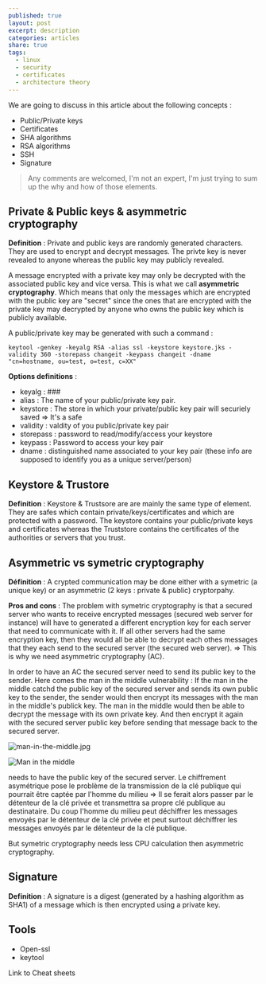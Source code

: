 ```yaml
---
published: true
layout: post
excerpt: description
categories: articles
share: true
tags:
  - linux
  - security
  - certificates
  - architecture theory
---
```

We are going to discuss in this article about the following concepts :
- Public/Private keys
- Certificates
- SHA algorithms
- RSA algorithms
- SSH
- Signature

> Any comments are welcomed, I'm not an expert, I'm just trying to sum up the why and how of those elements.


## Private & Public keys & asymmetric cryptography
**Definition** : Private and public keys are randomly generated characters. They are used to encrypt and decrypt messages. The privte key is never revealed to anyone whereas the public key may publicly revealed. 

A message encrypted with a private key may only be decrypted with the associated public key and vice versa. This is what we call **asymmetric cryptography**. Which means that only the messages which are encrypted with the public key are "secret" since the ones that are encrypted with the private key may decrypted by anyone who owns the public key which is publicly available.

A public/private key may be generated with such a command  : 
```shell
keytool -genkey -keyalg RSA -alias ssl -keystore keystore.jks -validity 360 -storepass changeit -keypass changeit -dname "cn=hostname, ou=test, o=test, c=XX"
```

**Options definitions** :
- keyalg : ###
- alias : The name of your public/private key pair.
- keystore : The store in which your private/public key pair will securiely saved => It's a safe
- validity : valdity of you public/private key pair
- storepass : password to read/modify/access your keystore
- keypass : Password to access your key pair
- dname : distinguished name associated to your key pair (these info are supposed to identify you as a unique server/person)


## Keystore & Trustore
**Definition** : Keystore & Trustsore are are mainly the same type of element. They are safes which contain private/keys/certificates and which are protected with a password. The keystore contains your public/private keys and certificates whereas the Truststore contains the certificates of the authorities or servers that you trust.

## Asymmetric vs symetric cryptography

**Définition** : A crypted communication may be done either with a symetric (a unique key) or an asymmetric (2 keys : private & public) cryptorpahy.  

**Pros and cons** : The problem with symetric cryptography is that a secured server who wants to receive encrypted messages (secured web server for instance) will have to generated a different encryption key for each server that need to communicate with it. If all other servers had the same encryption key, then they would all be able to decrypt each othes messages that they each send to the secured server (the secured web server). => This is why we need asymmetric cryptography (AC).

In order to have an AC the secured server need to send its public key to the sender. Here comes the man in the middle vulnerability : If the man in the middle catchd the public key of the secured server and sends its own public key to the sender, the sender would then encrypt its messages with the man in the middle's publick key. The man in the middle would then be able to decrypt the message with its own private key. And then encrypt it again with the secured server public key before sending that message back to the secured server. 

![man-in-the-middle.jpg]({{site.baseurl}}/images/man-in-the-middle.jpg)

![Man in the middle]({{site.baseurl}}/_posts/articles/images/man-in-the-middle.jpg)


needs to have the public key of the secured server. 
Le chiffrement asymétrique pose le problème de la transmission de la clé publique qui pourrait être  captée par l'homme du milieu => Il se ferait alors passer par le détenteur de la clé privée et transmettra sa propre clé publique au destinataire. Du coup l'homme du milieu peut déchiffrer  les messages envoyés par le détenteur de la clé privée et peut surtout déchiffrer les messages envoyés par le détenteur de la clé publique. 

But symetric cryptography needs less CPU calculation then asymmetric cryptography.

## Signature
**Definition** : A signature is a digest (generated by a hashing algorithm as SHA1) of a message which is then encrypted using a private key.
 
 ## Tools 
- Open-ssl
-  keytool

 
 Link to Cheat sheets
